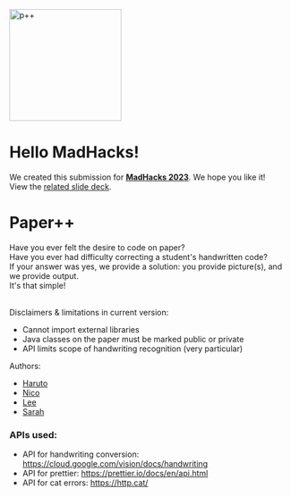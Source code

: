 <img width="200" alt="p++" src="https://user-images.githubusercontent.com/87912872/222970565-a8187f48-60a4-42d7-b714-1f2ad85a7ff1.png">


# Hello MadHacks! 

We created this submission for
<a href="https://www.madhacks.io/"><b>MadHacks 2023</b></a>. We hope you like it!
<br>View the <a href="https://docs.google.com/presentation/d/1FKOwhARHGi6wQ65SD_Ygseh8P6zCMjH5ALz70doeUMg/edit?usp=sharing" target="_blank" rel="noopener noreferrer">related slide deck</a>.</p>

# Paper++
<p>Have you ever felt the desire to code on paper?
<br>Have you ever had difficulty correcting a student's handwritten code?
<br>If your answer was yes, we provide a solution: you provide picture(s), and we provide output.
  <br>It's that simple!</b>
  </p>

<br>
Disclaimers & limitations in current version:
<ul> 
    <li>Cannot import external libraries
    <li>Java classes on the paper must be marked public or private
    <li>API limits scope of handwriting recognition (very particular)
</ul>
Authors:
<ul>
    <li><a href="https://github.com/HarutoHiroki">Haruto</a></li>
    <li><a href="https://github.com/nico-himself">Nico</a></li>
    <li><a href="https://github.com/wenjielee11">Lee</a></li>
    <li><a href="https://github.com/sarah-i-rubenstein2">Sarah</a></li>
</ul>

### APIs used:
- API for handwriting conversion: https://cloud.google.com/vision/docs/handwriting 
- API for prettier: https://prettier.io/docs/en/api.html 
- API for cat errors: https://http.cat/
